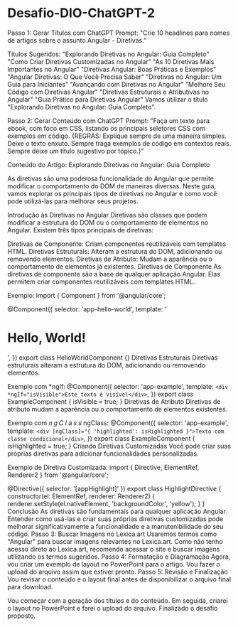 # Desafio-DIO-ChatGPT-2
Passo 1: Gerar Títulos com ChatGPT
Prompt: "Crie 10 headlines para nomes de artigos sobre o assunto Angular - Diretivas."

Títulos Sugeridos:
"Explorando Diretivas no Angular: Guia Completo"
"Como Criar Diretivas Customizadas no Angular"
"As 10 Diretivas Mais Importantes no Angular"
"Diretivas Angular: Boas Práticas e Exemplos"
"Angular Diretivas: O Que Você Precisa Saber"
"Diretivas no Angular: Um Guia para Iniciantes"
"Avançando com Diretivas no Angular"
"Melhore Seu Código com Diretivas Angular"
"Diretivas Estruturais e Atributivas no Angular"
"Guia Prático para Diretivas Angular"
Vamos utilizar o título "Explorando Diretivas no Angular: Guia Completo".

Passo 2: Gerar Conteúdo com ChatGPT
Prompt: "Faça um texto para ebook, com foco em CSS, listando os principais seletores CSS com exemplos em código. {REGRAS: Explique sempre de uma maneira simples. Deixe o texto enxuto. Sempre traga exemplos de código em contextos reais. Sempre deixe um título sugestivo por tópico.}"

Conteúdo do Artigo:
Explorando Diretivas no Angular: Guia Completo

As diretivas são uma poderosa funcionalidade do Angular que permite modificar o comportamento do DOM de maneiras diversas. Neste guia, vamos explorar os principais tipos de diretivas no Angular e como você pode utilizá-las para melhorar seus projetos.

Introdução às Diretivas no Angular
Diretivas são classes que podem modificar a estrutura do DOM ou o comportamento de elementos no Angular. Existem três tipos principais de diretivas:

Diretivas de Componente: Criam componentes reutilizáveis com templates HTML.
Diretivas Estruturais: Alteram a estrutura do DOM, adicionando ou removendo elementos.
Diretivas de Atributo: Mudam a aparência ou o comportamento de elementos já existentes.
Diretivas de Componente
As diretivas de componente são a base de qualquer aplicação Angular. Elas permitem criar componentes reutilizáveis com templates HTML.

Exemplo:
import { Component } from '@angular/core';

@Component({
  selector: 'app-hello-world',
  template: '<h1>Hello, World!</h1>',
})
export class HelloWorldComponent {}
Diretivas Estruturais
Diretivas estruturais alteram a estrutura do DOM, adicionando ou removendo elementos.

Exemplo com *ngIf:
@Component({
  selector: 'app-example',
  template: `
    <div *ngIf="isVisible">Este texto é visível</div>
  `,
})
export class ExampleComponent {
  isVisible = true;
}
Diretivas de Atributo
Diretivas de atributo mudam a aparência ou o comportamento de elementos existentes.

Exemplo com 
𝑛
𝑔
𝐶
𝑙
𝑎
𝑠
𝑠
ngClass:
@Component({
  selector: 'app-example',
  template: `
    <div [ngClass]="{ 'highlighted': isHighlighted }">Texto com classe condicional</div>
  `,
})
export class ExampleComponent {
  isHighlighted = true;
}
Criando Diretivas Customizadas
Você pode criar suas próprias diretivas para adicionar funcionalidades personalizadas.

Exemplo de Diretiva Customizada:
import { Directive, ElementRef, Renderer2 } from '@angular/core';

@Directive({
  selector: '[appHighlight]'
})
export class HighlightDirective {
  constructor(el: ElementRef, renderer: Renderer2) {
    renderer.setStyle(el.nativeElement, 'backgroundColor', 'yellow');
  }
}
Conclusão
As diretivas são fundamentais para qualquer aplicação Angular. Entender como usá-las e criar suas próprias diretivas customizadas pode melhorar significativamente a funcionalidade e a manutenibilidade do seu código.
Passo 3: Buscar Imagens no Lexica.art
Usaremos termos como "Angular" para buscar imagens relevantes no Lexica.art. Como não tenho acesso direto ao Lexica.art, recomendo acessar o site e buscar imagens utilizando os termos sugeridos.
Passo 4: Formatação e Diagramação
Agora, vou criar um exemplo de layout no PowerPoint para o artigo. Vou fazer o upload do arquivo assim que estiver pronto.
Passo 5: Revisão e Finalização
Vou revisar o conteúdo e o layout final antes de disponibilizar o arquivo final para download.

Vou começar com a geração dos títulos e do conteúdo. Em seguida, criarei o layout no PowerPoint e farei o upload do arquivo.
Finalizado o desafio proposto.
